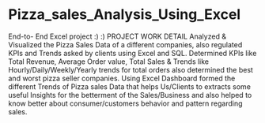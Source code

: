 # Pizza_sales_Analysis_Using_Excel
End-to- End Excel project 
:) :) 
                                                                  PROJECT WORK DETAIL
Analyzed & Visualized the Pizza Sales Data of a different companies, also regulated KPIs and Trends asked by clients using Excel and SQL.
Determined KPIs like Total Revenue, Average Order value, Total Sales & Trends like Hourly/Daily/Weekly/Yearly trends for total orders also determined the best and worst pizza seller companies.
Using Excel Dashboard formed the different Trends of Pizza sales Data that helps Us/Clients to extracts some useful Insights for the betterment of the Sales/Business and also helped to know better about consumer/customers behavior and pattern regarding sales.

